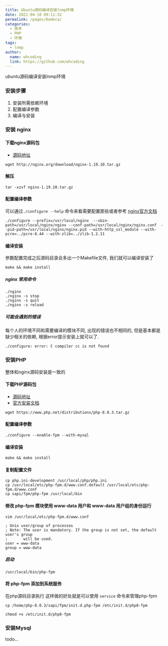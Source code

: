 ```yaml
---
title: Ubuntu源码编译安装lnmp环境
date: 2021-04-18 09:11:32
permalink: /pages/6adeca/
categories:
  - 技术
  - PHP
  - 环境
tags:
  - lnmp
author: 
  name: whcoding
  link: https://github.com/whcoding
---
```


ubuntu源码编译安装lnmp环境


### 安装步骤
1. 安装所需依赖环境
2. 配置编译参数
3. 编译与安装


<!-- more -->


### 安装 nginx 

#### 下载nginx源码包 
- [源码地址](http://nginx.org/en/download.html)

```shell
wget http://nginx.org/download/nginx-1.19.10.tar.gz
```

#### 解压

```
tar -xzvf nginx-1.19.10.tar.gz
```

#### 配置编译参数

可以通过`./configure --help` 命令来看需要配置那些或者参考 [nginx官方文档](http://nginx.org/en/docs/configure.html)

```
./configure --prefix=/usr/local/nginx  --sbin-path=/usr/local/nginx/nginx --conf-path=/usr/local/nginx/nginx.conf  --pid-path=/usr/local/nginx/nginx.pid --with-http_ssl_module --with-pcre=../pcre-8.44 --with-zlib=../zlib-1.2.11
```

#### 编译安装
参数配置完成之后源码目录会多出一个Makefile文件, 我们就可以编译安装了
```
make && make install
```

##### nginx 常用命令
```
./nginx
./nginx -s stop
./nginx -s quit
./nginx -s reload
```

##### 可能会遇到的错误
每个人的环境不同和需要编译的模块不同, 出现的错误也不相同的, 但是基本都是缺少相关的依赖, 根据error提示安装上就可以了.
```
./configure: error: C compiler cc is not found
```


### 安装PHP
整体和nginx源码安装是一致的

#### 下载PHP源码包

- [源码地址](https://www.php.net/downloads)
- [官方安装文档](https://www.php.net/manual/zh/install.unix.nginx.php)

```
wget https://www.php.net/distributions/php-8.0.3.tar.gz
```

#### 配置编译参数
```
./configure --enable-fpm --with-mysql
```


#### 编译安装
```
make && make install
```

#### 复制配置文件

```
cp php.ini-development /usr/local/php/php.ini
cp /usr/local/etc/php-fpm.d/www.conf.default /usr/local/etc/php-fpm.d/www.conf
cp sapi/fpm/php-fpm /usr/local/bin
```

#### 修改 php-fpm 模块使用 www-data 用户和 www-data 用户组的身份运行

```
vim /usr/local/etc/php-fpm.d/www.conf
```

```
; Unix user/group of processes
; Note: The user is mandatory. If the group is not set, the default user's group
;       will be used.
user = www-data
group = www-data
```

##### 启动
```
/usr/local/bin/php-fpm
```

#### 将 php-fpm 添加到系统服务
在php源码目录执行
这样做的好处就是可以使用 `service` 命令来管理php-fpm  
```
cp /home/php-8.0.3/sapi/fpm/init.d.php-fpm /etc/init.d/php8-fpm 

chmod +x /etc/init.d/php8-fpm
```

### 安装Mysql

todo...